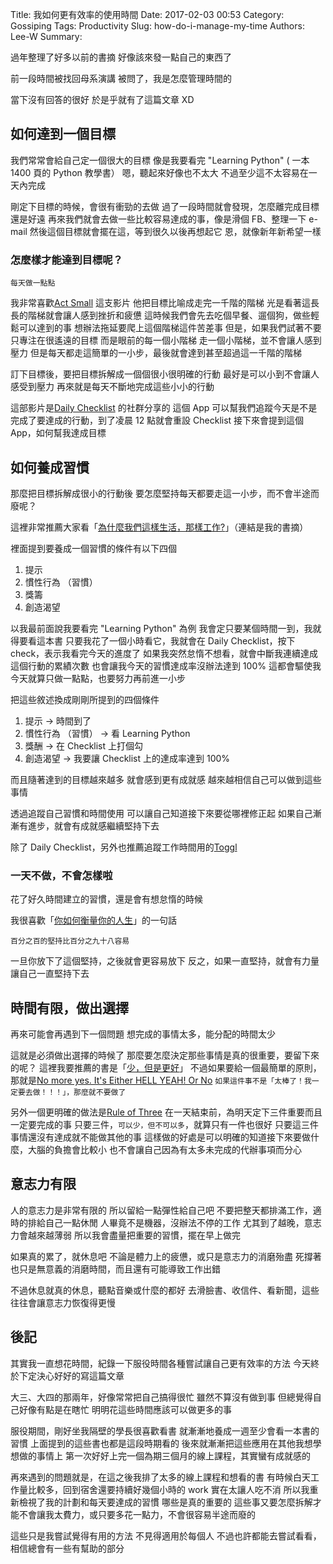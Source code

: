 Title: 我如何更有效率的使用時間
Date: 2017-02-03 00:53
Category: Gossiping
Tags: Productivity
Slug: how-do-i-manage-my-time
Authors: Lee-W
Summary:

過年整理了好多以前的書摘
好像該來發一點自己的東西了

前一段時間被找回母系演講
被問了，我是怎麼管理時間的

<!--more-->

當下沒有回答的很好
於是乎就有了這篇文章 XD

## 如何達到一個目標

我們常常會給自己定一個很大的目標
像是我要看完 "Learning Python" ( 一本 1400 頁的 Python 教學書）
嗯，聽起來好像也不太大
不過至少這不太容易在一天內完成

剛定下目標的時候，會很有衝勁的去做
過了一段時間就會發現，怎麼離完成目標還是好遠
再來我們就會去做一些比較容易達成的事，像是滑個 FB、整理一下 e-mail
然後這個目標就會擺在這，等到很久以後再想起它
恩，就像新年新希望一樣

### 怎麼樣才能達到目標呢？

```text
每天做一點點
```

我非常喜歡[Act Small](https://youtu.be/by0tCDO36qQ) 這支影片
他把目標比喻成走完一千階的階梯
光是看著這長長的階梯就會讓人感到挫折和疲憊
這時候我們會先去吃個早餐、遛個狗，做些輕鬆可以達到的事
想辦法拖延要爬上這個階梯這件苦差事
但是，如果我們試著不要只專注在很遙遠的目標
而是眼前的每一個小階梯
走一個小階梯，並不會讓人感到壓力
但是每天都走這簡單的一小步，最後就會達到甚至超過這一千階的階梯

訂下目標後，要把目標拆解成一個個很小很明確的行動
最好是可以小到不會讓人感受到壓力
再來就是每天不斷地完成這些小小的行動

這部影片是[Daily Checklist](http://dailysuccessweb.com) 的社群分享的
這個 App 可以幫我們追蹤今天是不是完成了要達成的行動，到了凌晨 12 點就會重設 Checklist
接下來會提到這個 App，如何幫我達成目標

## 如何養成習慣

那麼把目標拆解成很小的行動後
要怎麼堅持每天都要走這一小步，而不會半途而廢呢？

這裡非常推薦大家看「[為什麼我們這樣生活，那樣工作?]({filename}/posts/book/2015/8-the-power-of-habit.md)」（連結是我的書摘）

裡面提到要養成一個習慣的條件有以下四個

1. 提示
2. 慣性行為 （習慣）
3. 獎籌
4. 創造渴望

以我最前面說我要看完 "Learning Python" 為例
我會定只要某個時間一到，我就得要看這本書
只要我花了一個小時看它，我就會在 Daily Checklist，按下 check，表示我看完今天的進度了
如果我突然怠惰不想看，就會中斷我連續達成這個行動的累績次數
也會讓我今天的習慣達成率沒辦法達到 100%
這都會驅使我今天就算只做一點點，也要努力再前進一小步

把這些敘述換成剛剛所提到的四個條件

1. 提示 → 時間到了
2. 慣性行為 （習慣） → 看 Learning Python
3. 獎酬 → 在 Checklist 上打個勾
4. 創造渴望 → 我要讓 Checklist 上的達成率達到 100%

而且隨著達到的目標越來越多
就會感到更有成就感
越來越相信自己可以做到這些事情

透過追蹤自己習慣和時間使用
可以讓自己知道接下來要從哪裡修正起
如果自己漸漸有進步，就會有成就感繼續堅持下去

除了 Daily Checklist，另外也推薦追蹤工作時間用的[Toggl](https://www.toggl.com)

### 一天不做，不會怎樣啦

花了好久時間建立的習慣，還是會有想怠惰的時候

我很喜歡「[你如何衡量你的人生]({filename}/posts/book/2016/12-how-will-you-measure-your-life.md)」的一句話

```text
百分之百的堅持比百分之九十八容易
```

一旦你放下了這個堅持，之後就會更容易放下
反之，如果一直堅持，就會有力量讓自己一直堅持下去

## 時間有限，做出選擇

再來可能會再遇到下一個問題
想完成的事情太多，能分配的時間太少

這就是必須做出選擇的時候了
那麼要怎麼決定那些事情是真的很重要，要留下來的呢？
這裡我要推薦的書是「[少，但是更好]({filename}/posts/book/2016/5-essentialism.md)」
不過如果要給一個最簡單的原則，那就是[No more yes. It's Either HELL YEAH! Or No](https://www.youtube.com/watch?time_continue=60&v=1ehWlVeMrqw)
`如果這件事不是「太棒了！我一定要去做！！！」，那麼就不要做了`

另外一個更明確的做法是[Rule of Three](http://www.artofmanliness.com/2017/01/09/work-deliberately-instead-reactively-rule-3/?utm_source=pocket&utm_medium=email&utm_campaign=pockethits)
在一天結束前，為明天定下三件重要而且一定要完成的事
只要三件，`可以少，但不可以多`，就算只有一件也很好
只要這三件事情還沒有達成就不能做其他的事
這樣做的好處是可以明確的知道接下來要做什麼，大腦的負擔會比較小
也不會讓自己因為有太多未完成的代辦事項而分心

## 意志力有限

人的意志力是非常有限的
所以留給一點彈性給自己吧
不要把整天都排滿工作，適時的排給自己一點休閒
人畢竟不是機器，沒辦法不停的工作
尤其到了越晚，意志力會越來越薄弱
所以我會盡量把重要的習慣，擺在早上做完

如果真的累了，就休息吧
不論是體力上的疲憊，或只是意志力的消磨殆盡
死撐著也只是無意義的消磨時間，而且還有可能導致工作出錯

不過休息就真的休息，聽點音樂或什麼的都好
去滑臉書、收信件、看新聞，這些往往會讓意志力恢復得更慢

## 後記

其實我一直想花時間，紀錄一下服役時間各種嘗試讓自己更有效率的方法
今天終於下定決心好好的寫這篇文章

大三、大四的那兩年，好像常常把自己搞得很忙
雖然不算沒有做到事
但總覺得自己好像有點是在瞎忙
明明花這些時間應該可以做更多的事

服役期間，剛好坐我隔壁的學長很喜歡看書
就漸漸地養成一週至少會看一本書的習慣
上面提到的這些書也都是這段時期看的
後來就漸漸把這些應用在其他我想學想做的事情上
第一次好好上完一個為期三個月的線上課程，其實蠻有成就感的

再來遇到的問題就是，在這之後我排了太多的線上課程和想看的書
有時候白天工作量比較多，回到宿舍還要持續好幾個小時的 work
實在太讓人吃不消
所以我重新檢視了我的計劃和每天要達成的習慣
哪些是真的重要的
這些事又要怎麼拆解才能不會讓我太費力，或只要多花一點力，不會很容易半途而廢的

這些只是我嘗試覺得有用的方法
不見得適用於每個人
不過也許都能去嘗試看看，相信總會有一些有幫助的部分
